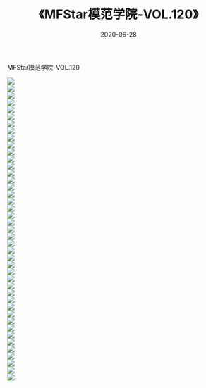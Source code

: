 ﻿---
layout: post
title:  《MFStar模范学院-VOL.120》
date:   2020-06-28
img: http://img.660000.xyz/Sharelink/网络美图/2020/MFStar模范学院-VOL.120/000.jpg
categories: [美女, 清纯, 唯美]
---

MFStar模范学院-VOL.120

  ![](http://img.660000.xyz/Sharelink/网络美图/2020/MFStar模范学院-VOL.120/001.jpg) <br> ![](http://img.660000.xyz/Sharelink/网络美图/2020/MFStar模范学院-VOL.120/002.jpg) <br> ![](http://img.660000.xyz/Sharelink/网络美图/2020/MFStar模范学院-VOL.120/003.jpg) <br> ![](http://img.660000.xyz/Sharelink/网络美图/2020/MFStar模范学院-VOL.120/004.jpg) <br> ![](http://img.660000.xyz/Sharelink/网络美图/2020/MFStar模范学院-VOL.120/005.jpg) <br> ![](http://img.660000.xyz/Sharelink/网络美图/2020/MFStar模范学院-VOL.120/006.jpg) <br> ![](http://img.660000.xyz/Sharelink/网络美图/2020/MFStar模范学院-VOL.120/007.jpg) <br> ![](http://img.660000.xyz/Sharelink/网络美图/2020/MFStar模范学院-VOL.120/008.jpg) <br> ![](http://img.660000.xyz/Sharelink/网络美图/2020/MFStar模范学院-VOL.120/009.jpg) <br> ![](http://img.660000.xyz/Sharelink/网络美图/2020/MFStar模范学院-VOL.120/010.jpg) <br> ![](http://img.660000.xyz/Sharelink/网络美图/2020/MFStar模范学院-VOL.120/011.jpg) <br> ![](http://img.660000.xyz/Sharelink/网络美图/2020/MFStar模范学院-VOL.120/012.jpg) <br> ![](http://img.660000.xyz/Sharelink/网络美图/2020/MFStar模范学院-VOL.120/013.jpg) <br> ![](http://img.660000.xyz/Sharelink/网络美图/2020/MFStar模范学院-VOL.120/014.jpg) <br> ![](http://img.660000.xyz/Sharelink/网络美图/2020/MFStar模范学院-VOL.120/015.jpg) <br> ![](http://img.660000.xyz/Sharelink/网络美图/2020/MFStar模范学院-VOL.120/016.jpg) <br> ![](http://img.660000.xyz/Sharelink/网络美图/2020/MFStar模范学院-VOL.120/017.jpg) <br> ![](http://img.660000.xyz/Sharelink/网络美图/2020/MFStar模范学院-VOL.120/018.jpg) <br> ![](http://img.660000.xyz/Sharelink/网络美图/2020/MFStar模范学院-VOL.120/019.jpg) <br> ![](http://img.660000.xyz/Sharelink/网络美图/2020/MFStar模范学院-VOL.120/020.jpg) <br> ![](http://img.660000.xyz/Sharelink/网络美图/2020/MFStar模范学院-VOL.120/021.jpg) <br> ![](http://img.660000.xyz/Sharelink/网络美图/2020/MFStar模范学院-VOL.120/022.jpg) <br> ![](http://img.660000.xyz/Sharelink/网络美图/2020/MFStar模范学院-VOL.120/023.jpg) <br> ![](http://img.660000.xyz/Sharelink/网络美图/2020/MFStar模范学院-VOL.120/024.jpg) <br> ![](http://img.660000.xyz/Sharelink/网络美图/2020/MFStar模范学院-VOL.120/025.jpg) <br> ![](http://img.660000.xyz/Sharelink/网络美图/2020/MFStar模范学院-VOL.120/026.jpg) <br> ![](http://img.660000.xyz/Sharelink/网络美图/2020/MFStar模范学院-VOL.120/027.jpg) <br> ![](http://img.660000.xyz/Sharelink/网络美图/2020/MFStar模范学院-VOL.120/028.jpg) <br> ![](http://img.660000.xyz/Sharelink/网络美图/2020/MFStar模范学院-VOL.120/029.jpg) <br> ![](http://img.660000.xyz/Sharelink/网络美图/2020/MFStar模范学院-VOL.120/030.jpg) <br> ![](http://img.660000.xyz/Sharelink/网络美图/2020/MFStar模范学院-VOL.120/031.jpg) <br> ![](http://img.660000.xyz/Sharelink/网络美图/2020/MFStar模范学院-VOL.120/032.jpg) <br> ![](http://img.660000.xyz/Sharelink/网络美图/2020/MFStar模范学院-VOL.120/033.jpg) <br> ![](http://img.660000.xyz/Sharelink/网络美图/2020/MFStar模范学院-VOL.120/034.jpg) <br> ![](http://img.660000.xyz/Sharelink/网络美图/2020/MFStar模范学院-VOL.120/035.jpg) <br> ![](http://img.660000.xyz/Sharelink/网络美图/2020/MFStar模范学院-VOL.120/036.jpg) <br> ![](http://img.660000.xyz/Sharelink/网络美图/2020/MFStar模范学院-VOL.120/037.jpg) <br> ![](http://img.660000.xyz/Sharelink/网络美图/2020/MFStar模范学院-VOL.120/038.jpg) <br> ![](http://img.660000.xyz/Sharelink/网络美图/2020/MFStar模范学院-VOL.120/039.jpg) <br> ![](http://img.660000.xyz/Sharelink/网络美图/2020/MFStar模范学院-VOL.120/040.jpg) <br> ![](http://img.660000.xyz/Sharelink/网络美图/2020/MFStar模范学院-VOL.120/041.jpg) <br> ![](http://img.660000.xyz/Sharelink/网络美图/2020/MFStar模范学院-VOL.120/042.jpg) <br> ![](http://img.660000.xyz/Sharelink/网络美图/2020/MFStar模范学院-VOL.120/043.jpg) <br>